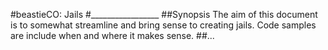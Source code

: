 #beastieCO: Jails
#_________________
##Synopsis
The aim of this document is to somewhat streamline and bring sense to creating jails. Code
samples are include when and where it makes sense.
##...
